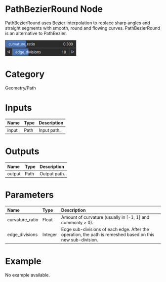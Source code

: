 
PathBezierRound Node
====================


PathBezierRound uses Bezier interpolation to replace sharp angles and straight segments with smooth, round and flowing curves. PathBezierRound is an alternative to PathBezier.



![img](../../images/nodes/PathBezierRound_settings.png)


# Category


Geometry/Path
# Inputs

|Name|Type|Description|
| :--- | :--- | :--- |
|input|Path|Input path.|

# Outputs

|Name|Type|Description|
| :--- | :--- | :--- |
|output|Path|Output path.|

# Parameters

|Name|Type|Description|
| :--- | :--- | :--- |
|curvature_ratio|Float|Amount of curvature (usually in [-1, 1] and commonly > 0).|
|edge_divisions|Integer|Edge sub-divisions of each edge. After the operation, the path is remeshed based on this new sub-division.|

# Example


No example available.